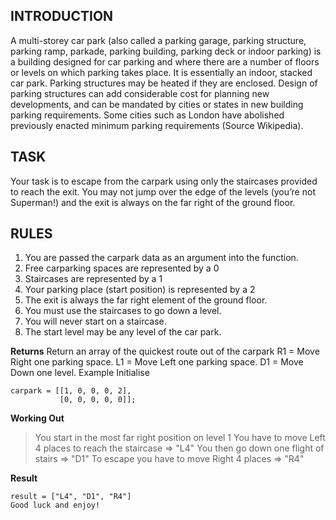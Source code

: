 ## INTRODUCTION
A multi-storey car park (also called a parking garage, parking structure, parking ramp, parkade, parking building, 
parking deck or indoor parking) is a building designed for car parking and where there are a number of floors or 
levels on which parking takes place. It is essentially an indoor, stacked car park. Parking structures may be heated if 
they are enclosed. Design of parking structures can add considerable cost for planning new developments, and can be 
mandated by cities or states in new building parking requirements. Some cities such as London have abolished previously 
enacted minimum parking requirements (Source Wikipedia).

## TASK

Your task is to escape from the carpark using only the staircases provided to reach the exit. You may not jump over 
the edge of the levels (you’re not Superman!) and the exit is always on the far right of the ground floor.

## RULES

1. You are passed the carpark data as an argument into the function.
2. Free carparking spaces are represented by a 0
3. Staircases are represented by a 1
4. Your parking place (start position) is represented by a 2
5. The exit is always the far right element of the ground floor.
6. You must use the staircases to go down a level.
7. You will never start on a staircase.
8. The start level may be any level of the car park.

**Returns**
Return an array of the quickest route out of the carpark
R1 = Move Right one parking space.
L1 = Move Left one parking space.
D1 = Move Down one level.
Example
Initialise

    carpark = [[1, 0, 0, 0, 2],
               [0, 0, 0, 0, 0]];

**Working Out**

> You start in the most far right position on level 1 You have to move
> Left 4 places to reach the staircase => "L4" You then go down one
> flight of stairs => "D1" To escape you have to move Right 4 places =>
> "R4"

**Result**

    result = ["L4", "D1", "R4"]
    Good luck and enjoy!
